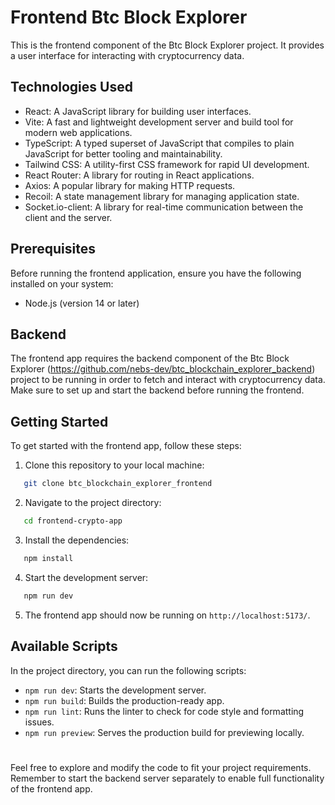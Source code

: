 # Frontend Btc Block Explorer

This is the frontend component of the Btc Block Explorer project. It provides a user interface for interacting with cryptocurrency data.

## Technologies Used

- React: A JavaScript library for building user interfaces.
- Vite: A fast and lightweight development server and build tool for modern web applications.
- TypeScript: A typed superset of JavaScript that compiles to plain JavaScript for better tooling and maintainability.
- Tailwind CSS: A utility-first CSS framework for rapid UI development.
- React Router: A library for routing in React applications.
- Axios: A popular library for making HTTP requests.
- Recoil: A state management library for managing application state.
- Socket.io-client: A library for real-time communication between the client and the server.

## Prerequisites

Before running the frontend application, ensure you have the following installed on your system:

- Node.js (version 14 or later)

## Backend

The frontend app requires the backend component of the Btc Block Explorer (https://github.com/nebs-dev/btc_blockchain_explorer_backend) project to be running in order to fetch and interact with cryptocurrency data. Make sure to set up and start the backend before running the frontend.

## Getting Started

To get started with the frontend app, follow these steps:

1. Clone this repository to your local machine:

```bash
   git clone btc_blockchain_explorer_frontend
```

2. Navigate to the project directory:

```bash
   cd frontend-crypto-app
```

3. Install the dependencies:

```bash
   npm install
```

4. Start the development server:

```bash
   npm run dev
```

5. The frontend app should now be running on `http://localhost:5173/`.

## Available Scripts

In the project directory, you can run the following scripts:

- `npm run dev`: Starts the development server.
- `npm run build`: Builds the production-ready app.
- `npm run lint`: Runs the linter to check for code style and formatting issues.
- `npm run preview`: Serves the production build for previewing locally.

#

Feel free to explore and modify the code to fit your project requirements.
Remember to start the backend server separately to enable full functionality of the frontend app.

